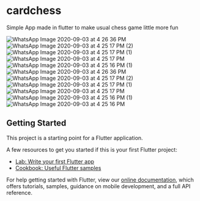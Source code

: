 # cardchess

Simple App made in flutter to make usual chess game little more fun


![WhatsApp Image 2020-09-03 at 4 26 36 PM](https://user-images.githubusercontent.com/42839360/92108554-3d5d6700-ee05-11ea-8f86-770dcea16760.jpeg)
![WhatsApp Image 2020-09-03 at 4 25 17 PM (2)](https://user-images.githubusercontent.com/42839360/92108561-3f272a80-ee05-11ea-98e7-a8c84bb50f29.jpeg)
![WhatsApp Image 2020-09-03 at 4 25 17 PM (1)](https://user-images.githubusercontent.com/42839360/92108566-40f0ee00-ee05-11ea-8ea4-f0a2eb10991c.jpeg)
![WhatsApp Image 2020-09-03 at 4 25 17 PM](https://user-images.githubusercontent.com/42839360/92108567-42221b00-ee05-11ea-9742-5dd89e2e180e.jpeg)
![WhatsApp Image 2020-09-03 at 4 25 16 PM (1)](https://user-images.githubusercontent.com/42839360/92108574-43534800-ee05-11ea-9ec4-aedeed3255a2.jpeg)
![WhatsApp Image 2020-09-03 at 4 26 36 PM](https://user-images.githubusercontent.com/42839360/92108642-536b2780-ee05-11ea-9728-245a67ed182a.jpeg)
![WhatsApp Image 2020-09-03 at 4 25 17 PM (2)](https://user-images.githubusercontent.com/42839360/92108645-5534eb00-ee05-11ea-871e-b36e97913a72.jpeg)
![WhatsApp Image 2020-09-03 at 4 25 17 PM (1)](https://user-images.githubusercontent.com/42839360/92108646-55cd8180-ee05-11ea-9423-74b84fa2c82a.jpeg)
![WhatsApp Image 2020-09-03 at 4 25 17 PM](https://user-images.githubusercontent.com/42839360/92108647-56661800-ee05-11ea-87c3-893d2a56b585.jpeg)
![WhatsApp Image 2020-09-03 at 4 25 16 PM (1)](https://user-images.githubusercontent.com/42839360/92108648-56feae80-ee05-11ea-91dc-bf10d17313c5.jpeg)
![WhatsApp Image 2020-09-03 at 4 25 16 PM](https://user-images.githubusercontent.com/42839360/92108650-57974500-ee05-11ea-886b-a33275d0b022.jpeg)


## Getting Started

This project is a starting point for a Flutter application.

A few resources to get you started if this is your first Flutter project:

- [Lab: Write your first Flutter app](https://flutter.dev/docs/get-started/codelab)
- [Cookbook: Useful Flutter samples](https://flutter.dev/docs/cookbook)

For help getting started with Flutter, view our
[online documentation](https://flutter.dev/docs), which offers tutorials,
samples, guidance on mobile development, and a full API reference.
